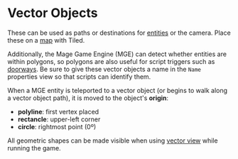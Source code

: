 # Vector Objects

These can be used as paths or destinations for [entities](entities) or the camera. Place these on a [map](maps) with Tiled.

Additionally, the Mage Game Engine (MGE) can detect whether entities are within polygons, so polygons are also useful for script triggers such as [doorways](techniques/doors). Be sure to give these vector objects a name in the `Name` properties view so that scripts can identify them.

When a MGE entity is teleported to a vector object (or begins to walk along a vector object path), it is moved to the object's **origin**:

- **polyline**: first vertex placed
- **rectancle**: upper-left corner
- **circle**: rightmost point (0º)

All geometric shapes can be made visible when using [vector view](debug/vector_view) while running the game.
